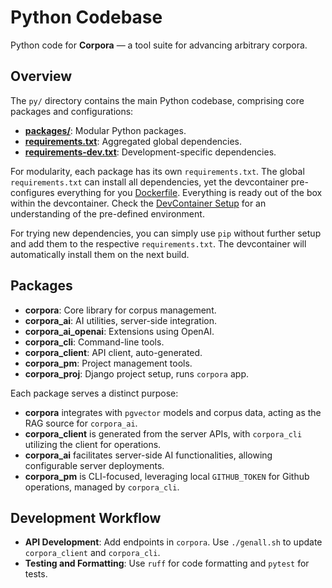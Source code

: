 # Python Codebase

Python code for **Corpora** — a tool suite for advancing arbitrary corpora.

## Overview

The `py/` directory contains the main Python codebase, comprising core packages and configurations:

- [**packages/**](packages/README.md): Modular Python packages.
- [**requirements.txt**](../requirements.txt): Aggregated global dependencies.
- [**requirements-dev.txt**](../requirements-dev.txt): Development-specific dependencies.

For modularity, each package has its own `requirements.txt`. The global `requirements.txt` can install all dependencies, yet the devcontainer pre-configures everything for you [Dockerfile](../.devcontainer/Dockerfile). Everything is ready out of the box within the devcontainer. Check the [DevContainer Setup](../.devcontainer/README.md) for an understanding of the pre-defined environment.

For trying new dependencies, you can simply use `pip` without further setup and add them to the respective `requirements.txt`. The devcontainer will automatically install them on the next build.

## Packages

- **corpora**: Core library for corpus management.
- **corpora_ai**: AI utilities, server-side integration.
- **corpora_ai_openai**: Extensions using OpenAI.
- **corpora_cli**: Command-line tools.
- **corpora_client**: API client, auto-generated.
- **corpora_pm**: Project management tools.
- **corpora_proj**: Django project setup, runs `corpora` app.

Each package serves a distinct purpose:

- **corpora** integrates with `pgvector` models and corpus data, acting as the RAG source for `corpora_ai`.
- **corpora_client** is generated from the server APIs, with `corpora_cli` utilizing the client for operations.
- **corpora_ai** facilitates server-side AI functionalities, allowing configurable server deployments.
- **corpora_pm** is CLI-focused, leveraging local `GITHUB_TOKEN` for Github operations, managed by `corpora_cli`.

## Development Workflow

- **API Development**: Add endpoints in `corpora`. Use `./genall.sh` to update `corpora_client` and `corpora_cli`.
- **Testing and Formatting**: Use `ruff` for code formatting and `pytest` for tests.
